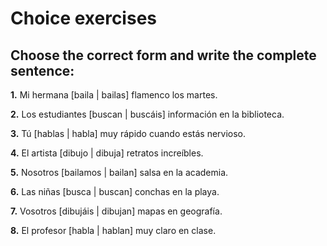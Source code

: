 # Choice exercises

## Choose the correct form and write the complete sentence:

**1.** Mi hermana [baila | bailas] flamenco los martes.

   <div class="answer-line-long"></div>

**2.** Los estudiantes [buscan | buscáis] información en la biblioteca.

   <div class="answer-line-long"></div>

**3.** Tú [hablas | habla] muy rápido cuando estás nervioso.

   <div class="answer-line-long"></div>

**4.** El artista [dibujo | dibuja] retratos increíbles.

   <div class="answer-line-long"></div>

**5.** Nosotros [bailamos | bailan] salsa en la academia.

   <div class="answer-line-long"></div>

**6.** Las niñas [busca | buscan] conchas en la playa.

   <div class="answer-line-long"></div>

**7.** Vosotros [dibujáis | dibujan] mapas en geografía.

   <div class="answer-line-long"></div>

**8.** El profesor [habla | hablan] muy claro en clase.

   <div class="answer-line-long"></div>